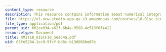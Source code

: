```yaml
---
content_type: resource
description: This resource contains information about numerical integration, continued.
file: https://ol-ocw-studio-app-qa.s3.amazonaws.com/courses/18-01sc-single-variable-calculus-fall-2010/85fe52841cc95fcfbd6cb13d068be87e_MIT18_01SCF10_Ses64a.pdf
file_type: application/pdf
parent_uid: 602ce034-a62f-6b4a-9588-4c519f8f4412
resourcetype: Document
title: mMIT18_01SCF10_Ses64a.pdf
uid: 85fe5284-1cc9-5fcf-bd6c-b13d068be87e
---
```

